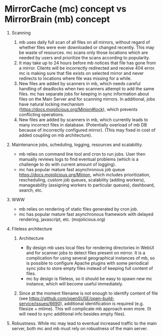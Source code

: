 # MirrorCache (mc) concept vs MirrorBrain (mb) concept

1. Scanning
   1. mb uses daily full scan of all files on all mirrors, without regard of whether files were ever downloaded or changed recently. This may be waste of resources.
mc scans only those locations which are needed by users and prioritize the scans according to popularity.
   1. It may take up to 24 hours before mb notices that file has gone from a mirror. Clients will be incorrectly redirected and receive 404 error.
mc is making sure that file exists on selected mirror and never redirects to locations where file was missing for a while.
   1. New files are added by scanners in mb, which needs careful handling of deadlocks when two scanners attempt to add the same files.
mc has separate jobs for keeping in sync information about files on the Main Server and for scanning mirrors. In additional, jobs have natural locking mechanism (https://docs.mojolicious.org/Minion#lock), which prevents conflicting operations.
   1. New files are added by scanners in mb, which currently leads to many incorrect files in database. (Potentially overload of mb DB because of incorrectly configured mirror).
(This may fixed in cost of added coupling on mb architecture).

1. Maintenance jobs, scheduling, logging, resources and scalability.
   * mb relies on command line tool and cron to run jobs. User then manually reviews logs to find eventual problems (which is a challenge to do with current amount of logging).
   * mc has popular mature fast asynchronous job queue https://docs.mojolicious.org/Minion, which includes prioritization, rescheduling, custom job queues, scalability (adding workers), manageability (assigning workers to particular queues), dashboard, search, etc.

1. WWW
   * mb relies on rendering of static files generated by cron job.
   * mc has popular mature fast asynchronous framework with delayed rendering, javascript, etc. (mojolicious.org)

1. Fileless architecture 
   1. Architecture
      * By design mb uses local files for rendering directories in WebUI and for scanner jobs to detect files present on mirror.
It is a complication for using several geographical instances of mb, so is possible to configure Apache plugins with some periodical sync jobs to store empty files instead of keeping full content of files. 
      * mc by design is fileless, so it should be easy to spawn new mc instance, which will become useful immediately.

   1. Since at the moment filename is not enough to identify content of file (see https://github.com/openSUSE/open-build-service/issues/6690), additional identification is required (e.g. filesize + mtime). This will complicate mb approach even more. (It will need to sync additional info besides empty files).

1. Robustness.
While mc may lead to eventual increased traffic to the main server, both mc and mb must rely on robustness of the main server.

